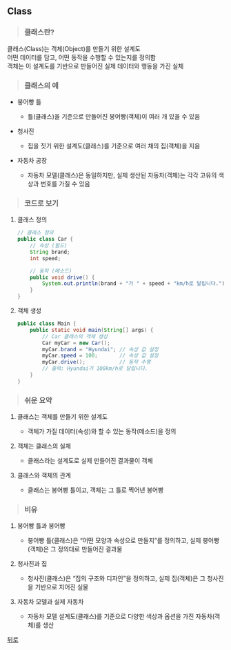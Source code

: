 ## Class
> ### 클래스란?
클래스(Class)는 객체(Object)를 만들기 위한 설계도</br>
어떤 데이터를 담고, 어떤 동작을 수행할 수 있는지를 정의함</br>
객체는 이 설계도를 기반으로 만들어진 실제 데이터와 행동을 가진 실체

> ### 클래스의 예
- 붕어빵 틀
	- 틀(클래스)을 기준으로 만들어진 붕어빵(객체)이 여러 개 있을 수 있음

- 청사진
	- 집을 짓기 위한 설계도(클래스)를 기준으로 여러 채의 집(객체)을 지음

- 자동차 공장
	- 자동차 모델(클래스)은 동일하지만, 실제 생산된 자동차(객체)는 각각 고유의 색상과 번호를 가질 수 있음

> ### 코드로 보기
1. 클래스 정의
    ```java
    // 클래스 정의
    public class Car {
        // 속성 (필드)
        String brand;
        int speed;

        // 동작 (메소드)
        public void drive() {
            System.out.println(brand + "가 " + speed + "km/h로 달립니다.");
        }
    }
    ```

2. 객체 생성
    ```java
    public class Main {
        public static void main(String[] args) {
            // Car 클래스의 객체 생성
            Car myCar = new Car();
            myCar.brand = "Hyundai"; // 속성 값 설정
            myCar.speed = 100;       // 속성 값 설정
            myCar.drive();           // 동작 수행
            // 출력: Hyundai가 100km/h로 달립니다.
        }
    }
    ```

> ### 쉬운 요약
1. 클래스는 객체를 만들기 위한 설계도
	- 객체가 가질 데이터(속성)와 할 수 있는 동작(메소드)을 정의

2. 객체는 클래스의 실체
	- 클래스라는 설계도로 실제 만들어진 결과물이 객체

3. 클래스와 객체의 관계
	- 클래스는 붕어빵 틀이고, 객체는 그 틀로 찍어낸 붕어빵

> ### 비유
1. 붕어빵 틀과 붕어빵
	- 붕어빵 틀(클래스)은 “어떤 모양과 속성으로 만들지”를 정의하고, 실제 붕어빵(객체)은 그 정의대로 만들어진 결과물

2. 청사진과 집
    - 청사진(클래스)은 “집의 구조와 디자인”을 정의하고, 실제 집(객체)은 그 청사진을 기반으로 지어진 실물

3. 자동차 모델과 실제 자동차
	- 자동차 모델 설계도(클래스)를 기준으로 다양한 색상과 옵션을 가진 자동차(객체)를 생산

[뒤로](java)